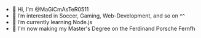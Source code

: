 - 👋 Hi, I’m @MaGiCmAsTeR0511
- 👀 I’m interested in Soccer, Gaming, Web-Development, and so on ^^
- 🌱 I’m currently learning Node.js
- :school: I'm now making my Master's Degree on the Ferdinand Porsche Fernfh

<!---
MaGiCmAsTeR0511/MaGiCmAsTeR0511 is a ✨ special ✨ repository because its `README.md` (this file) appears on your GitHub profile.
You can click the Preview link to take a look at your changes.
--->
